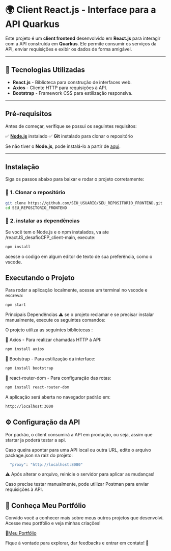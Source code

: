# 🌍 Client React.js - Interface para a API Quarkus  

Este projeto é um **client frontend** desenvolvido em **React.js** para interagir com a API construída em **Quarkus**. Ele permite consumir os serviços da API, enviar requisições e exibir os dados de forma amigável.  

---

## 📌 Tecnologias Utilizadas  

- **React.js** - Biblioteca para construção de interfaces web.  
- **Axios** - Cliente HTTP para requisições à API.  
- **Bootstrap** - Framework CSS para estilização responsiva.  

---

##  Pré-requisitos  

Antes de começar, verifique se possui os seguintes requisitos:  

✅ **[Node.js](https://nodejs.org/en/download)** instalado
✅ **Git** instalado para clonar o repositório  

Se não tiver o **Node.js**, pode instalá-lo a partir de [aqui](https://nodejs.org/).  

---

## Instalação  

Siga os passos abaixo para baixar e rodar o projeto corretamente:  

### 🔹 **1. Clonar o repositório**  

```sh
git clone https://github.com/SEU_USUARIO/SEU_REPOSITORIO_FRONTEND.git
cd SEU_REPOSITORIO_FRONTEND
```
### 🔹 **2. instalar as dependências**  
Se você tem o Node.js e o npm instalados, va ate /reactJS_desafioCFP_client-main, execute:

```sh
npm install
```
acesse o codigo em algum editor de texto de sua preferência, como o vscode.
## Executando o Projeto
Para rodar a aplicação localmente, acesse um terminal no vscode e escreva:

```sh
npm start
```

Principais Dependências
⚠️ se o projeto reclamar e se precisar instalar manualmente, execute os seguintes comandos:

O projeto utiliza as seguintes bibliotecas :

📌 Axios - Para realizar chamadas HTTP à API:

```sh
npm install axios
```

📌 Bootstrap - Para estilização da interface:

```sh
npm install bootstrap
```
📌 react-router-dom - Para configuração das rotas:

```sh
npm install react-router-dom
```


A aplicação será aberta no navegador padrão em:
```sh
http://localhost:3000

```

## ⚙️ Configuração da API
Por padrão, o client consumirá a API em produção, ou seja, assim que startar ja poderá testar a api. 

Caso queira apontar para uma API local ou outra URL, edite o arquivo package.json na raiz do projeto:

```sh
  "proxy": "http://localhost:8080"

```

⚠️ Após alterar o arquivo, reinicie o servidor para aplicar as mudanças!

Caso precise testar manualmente, pode utilizar Postman para enviar requisições à API.


## 🌟 Conheça Meu Portfólio

Convido você a conhecer mais sobre meus  outros projetos que desenvolvi. Acesse meu portfólio e veja minhas criações!

🔗[Meu Portfólio](https://www.phedrohenrick-portifolio.com.br/)

Fique à vontade para explorar, dar feedbacks e entrar em contato! 🚀
